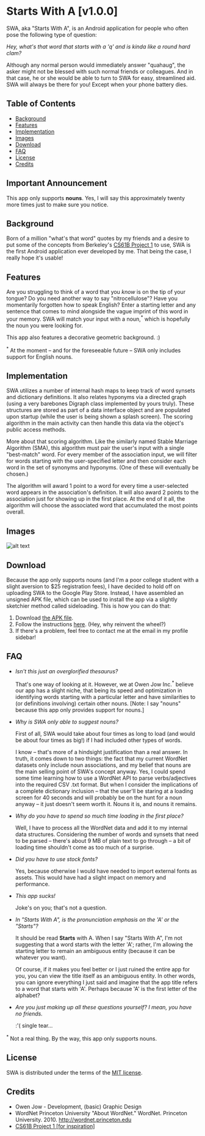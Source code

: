 # Starts With A [v1.0.0]
SWA, aka "Starts With A", is an Android application for people who often pose the following type of question:

_Hey, what's that word that starts with a 'q' and is kinda like a round hard clam?_

Although any normal person would immediately answer "quahaug", the asker might not be blessed with such normal friends or colleagues. And in that case, he or she would be able to turn to SWA for easy, streamlined aid. SWA will always be there for you! Except when your phone battery dies.

## Table of Contents
* [Background](#background)
* [Features](#features)
* [Implementation](#implementation)
* [Images](#images)
* [Download](#download)
* [FAQ](#faq)
* [License](#license)
* [Credits](#credits)

## Important Announcement
This app only supports **nouns**. Yes, I will say this approximately twenty more times just to make sure you notice.

## Background
Born of a million "what's that word" quotes by my friends and a desire to put some of the concepts from Berkeley's [CS61B Project 1](#credits) to use, SWA is the first Android application ever developed by me. That being the case, I really hope it's usable!

## Features
Are you struggling to think of a word that you _know_ is on the tip of your tongue? Do you need another way to say "nitrocellulose"? Have you momentarily forgotten how to speak English? Enter a starting letter and any sentence that comes to mind alongside the vague imprint of this word in your memory. SWA will match your input with a noun,<sup>*</sup> which is hopefully the noun you were looking for.

This app also features a decorative geometric background. :)

<sup>*</sup> At the moment – and for the foreseeable future – SWA only includes support for English nouns.

## Implementation
SWA utilizes a number of internal hash maps to keep track of word synsets and dictionary definitions. It also relates hyponyms via a directed graph (using a very barebones Digraph class implemented by yours truly). These structures are stored as part of a data interface object and are populated upon startup (while the user is being shown a splash screen). The scoring algorithm in the main activity can then handle this data via the object's public access methods.

More about that scoring algorithm. Like the similarly named Stable Marriage Algorithm (SMA), this algorithm must pair the user's input with a single "best-match" word. For every member of the association input, we will filter for words starting with the user-specified letter and then consider each word in the set of synonyms and hyponyms. (One of these will eventually be chosen.) 

The algorithm will award 1 point to a word for every time a user-selected word appears in the association's definition. It will also award 2 points to the association just for showing up in the first place. At the end of it all, the algorithm will choose the associated word that accumulated the most points overall.

## Images
![alt text](https://cloud.githubusercontent.com/assets/8358648/9465784/755298d4-4ae4-11e5-88d1-68504e82f889.png "SWA demo images")

## Download
Because the app only supports nouns (and I'm a poor college student with a slight aversion to $25 registration fees), I have decided to hold off on uploading SWA to the Google Play Store. Instead, I have assembled an unsigned APK file, which can be used to install the app via a slightly sketchier method called sideloading. This is how you can do that:

1. Download [the APK file](https://github.com/ohjay/SWA/blob/master/apk/app-release-unsigned.apk).
2. Follow the instructions [here](http://www.cnet.com/how-to/how-to-install-apps-outside-of-google-play/). (Hey, why reinvent the wheel?)
3. If there's a problem, feel free to contact me at the email in my profile sidebar!

## FAQ
- _Isn't this just an overglorified thesaurus?_

  That's one way of looking at it. However, we at Owen Jow Inc.<sup>*</sup> believe our app has a slight niche, that being its speed and optimization in identifying words starting with a particular letter and have similarities to (or definitions involving) certain other nouns. [Note: I say "nouns" because this app only provides support for nouns.]
- _Why is SWA only able to suggest nouns?_

  First of all, SWA would take about four times as long to load (and would be about four times as big!) if I had included other types of words. 
  
  I know – that's more of a hindsight justification than a real answer. In truth, it comes down to two things: the fact that my current WordNet datasets only include noun associations, and my belief that nouns are the main selling point of SWA's concept anyway. Yes, I could spend some time learning how to use a WordNet API to parse verbs/adjectives into the required CSV .txt format. But when I consider the implications of a complete dictionary inclusion – that the user'll be staring at a loading screen for 40 seconds and will probably be on the hunt for a noun anyway – it just doesn't seem worth it. Nouns it is, and nouns it remains.
- _Why do you have to spend so much time loading in the first place?_

  Well, I have to process all the WordNet data and add it to my internal data structures. Considering the number of words and synsets that need to be parsed – there's about 9 MB of plain text to go through – a bit of loading time shouldn't come as too much of a surprise.
- _Did you have to use stock fonts?_

  Yes, because otherwise I would have needed to import external fonts as assets. This would have had a slight impact on memory and performance.
- _This app sucks!_

  Joke's on you; that's not a question.
- _In "Starts With A", is the pronunciation emphasis on the 'A' or the "Starts"?_

  It should be read **Starts** with A. When I say "Starts With A", I'm not suggesting that a word starts with the letter 'A'; rather, I'm allowing the starting letter to remain an ambiguous entity (because it can be whatever you want). 
  
  Of course, if it makes you feel better or I just ruined the entire app for you, you can view the title itself as an ambiguous entity. In other words, you can ignore everything I just said and imagine that the app title refers to a word that starts with 'A'. Perhaps because 'A' is the first letter of the alphabet?
- _Are you just making up all these questions yourself? I mean, you have no friends._

  :'( single tear...

<sup>*</sup> Not a real thing. By the way, this app only supports nouns.

## License
SWA is distributed under the terms of the [MIT license](https://github.com/ohjay/SWA/blob/master/LICENSE).

## Credits
- Owen Jow - Development, (basic) Graphic Design
- WordNet
  Princeton University "About WordNet." WordNet. Princeton University. 2010. <http://wordnet.princeton.edu>
- [CS61B Project 1 [for inspiration]](http://berkeley-cs61b.github.io/public_html/materials/proj/proj1/proj1.html)

